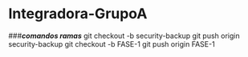 # Integradora-GrupoA

###***comandos ramas***
git checkout -b security-backup
git push origin security-backup
git checkout -b FASE-1
git push origin FASE-1
